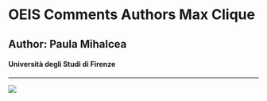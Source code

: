 # OEIS Comments Authors Max Clique
## Author: Paula Mihalcea
#### Università degli Studi di Firenze

---

![](https://img.shields.io/github/repo-size/PaulaMihalcea/OEIS-Comments-Authors-Max-Clique)
